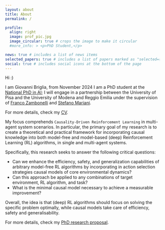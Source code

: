 ```yaml
---
layout: about
title: About
permalink: /

profile:
  align: right
  image: prof_pic.jpg
  image_circular: true # crops the image to make it circular
  #more_info: > <p>PhD Student,</p>

news: true # includes a list of news items
selected_papers: true # includes a list of papers marked as "selected={true}"
social: true # includes social icons at the bottom of the page
---
```


Hi :)

I am Giovanni Briglia, from November 2024 I am a PhD student at the
[National PhD in AI](https://phd-ai-society.di.unipi.it/en/);
I will engage in a partnership between the University of Pisa and the University of Modena and Reggio Emilia under the supervision of
[Franco Zambonelli](https://scholar.google.com/citations?user=zxulxcoAAAAJ&hl=it) and
[Stefano Mariani](https://smarianimore.github.io/).

For more details, check my [CV](../assets/pdf/cv.pdf).

My focus comprehends `Causality-Driven Reinforcement Learning` in multi-agent system scenarios.
In particular, the primary goal of my research is to create a theoretical and practical framework for incorporating
causal knowledge into both model-free and model-based (deep) Reinforcement Learning (RL) algorithms,
in single and multi-agent systems.

Specifically, this research seeks to answer the following critical questions:

<ul>
    <li> Can we enhance the efficiency, safety, and generalization capabilities of arbitrary model-free RL algorithms by
   incorporating in action selection strategies causal models of core environmental dynamics? </li>
   <li> Can this approach be applied to any combinations of target environment, RL algorithm, and task? </li>
   <li> What is the minimal causal model necessary to achieve a measurable improvement? </li>
</ul>

Overall, the idea is that (deep) RL algorithms should focus on solving the specific problem optimally, while causal
models take care of efficiency, safety and generalisability.

For more details, check my [PhD research proposal](../assets/pdf/ResearchProject_NationalPhD_AI_BrigliaGiovanni.pdf).
